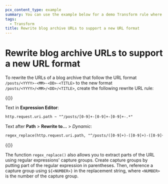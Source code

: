 ```yaml
---
pcx_content_type: example
summary: You can use the example below for a demo Transform rule where a URL format is rewritten to the new format.
tags:
  - Transform
title: Rewrite blog archive URLs to support a new URL format
---
```


# Rewrite blog archive URLs to support a new URL format

To rewrite the URLs of a blog archive that follow the URL format `/posts/<YYYY>-<MM>-<DD>-<TITLE>` to the new format `/posts/<YYYY>/<MM>/<DD>/<TITLE>`, create the following rewrite URL rule:

{{<example>}}

Text in **Expression Editor**:

```txt
http.request.uri.path ~ "^/posts/[0-9]+-[0-9]+-[0-9]+-.*"
```

Text after **Path** > **Rewrite to...** > _Dynamic_:

```txt
regex_replace(http.request.uri.path, "^/posts/([0-9]+)-([0-9]+)-([0-9]+)-(.*)$", "/posts/${1}/${2}/${3}/${4}")
```

{{</example>}}

The function `regex_replace()` also allows you to extract parts of the URL using regular expressions' capture groups. Create capture groups by putting part of the regular expression in parentheses. Then, reference a capture group using `${<NUMBER>}` in the replacement string, where `<NUMBER>` is the number of the capture group.
